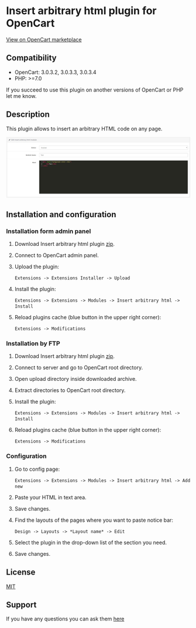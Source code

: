 # Insert arbitrary html plugin for OpenCart

[View on OpenCart marketplace](https://www.opencart.com/index.php?route=marketplace/extension/info&extension_id=38006)

## Compatibility

* OpenCart: 3.0.3.2, 3.0.3.3, 3.0.3.4
* PHP: >=7.0

If you succeed to use this plugin on another versions of OpenCart or PHP let me know.

## Description

This plugin allows to insert an arbitrary HTML code on any page.

![ScreenShot](./docs/img/screenshot.jpg)

## Installation and configuration

### Installation form admin panel

1. Download Insert arbitrary html plugin [zip](./Insert-arbitrary-html.ocmod.zip).

2. Connect to OpenCart admin panel.

3. Upload the plugin:

    ```
    Extensions -> Extensions Installer -> Upload
    ```

4. Install the plugin:

    ```
    Extensions -> Extensions -> Modules -> Insert arbitrary html -> Install
    ```

5. Reload plugins cache (blue button in the upper right corner):

    ```
    Extensions -> Modifications
    ```

### Installation by FTP

1. Download Insert arbitrary html plugin [zip](./Insert-arbitrary-html.ocmod.zip).

2. Connect to server and go to OpenCart root directory.

3. Open upload directory inside downloaded archive.

4. Extract directories to OpenCart root directory.

5. Install the plugin:

    ```
    Extensions -> Extensions -> Modules -> Insert arbitrary html -> Install
    ```

5. Reload plugins cache (blue button in the upper right corner):

    ```
    Extensions -> Modifications
    ```

### Configuration

1. Go to config page:

    ```
    Extensions -> Extensions -> Modules -> Insert arbitrary html -> Add new
    ```

2. Paste your HTML in text area.

3. Save changes.

4. Find the layouts of the pages where you want to paste notice bar:

    ```
    Design -> Layouts -> *Layout name* -> Edit
    ```

5. Select the plugin in the drop-down list of the section you need.

6. Save changes.

## License

[MIT](https://github.com/overvis/opencart-plugins/blob/master/LICENSE)

## Support

If you have any questions you can ask them [here](https://github.com/overvis/opencart-plugins/issues)
